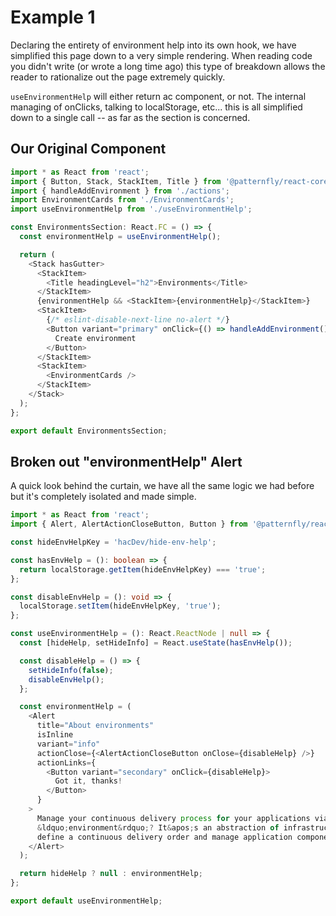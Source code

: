 # Example 1

Declaring the entirety of environment help into its own hook, we have simplified this page down to a very simple rendering. When reading code you didn't write (or wrote a long time ago) this type of breakdown allows the reader to rationalize out the page extremely quickly.

`useEnvironmentHelp` will either return ac component, or not. The internal managing of onClicks, talking to localStorage, etc... this is all simplified down to a single call -- as far as the section is concerned.

## Our Original Component

```typescript jsx
import * as React from 'react';
import { Button, Stack, StackItem, Title } from '@patternfly/react-core';
import { handleAddEnvironment } from './actions';
import EnvironmentCards from './EnvironmentCards';
import useEnvironmentHelp from './useEnvironmentHelp';

const EnvironmentsSection: React.FC = () => {
  const environmentHelp = useEnvironmentHelp();

  return (
    <Stack hasGutter>
      <StackItem>
        <Title headingLevel="h2">Environments</Title>
      </StackItem>
      {environmentHelp && <StackItem>{environmentHelp}</StackItem>}
      <StackItem>
        {/* eslint-disable-next-line no-alert */}
        <Button variant="primary" onClick={() => handleAddEnvironment()}>
          Create environment
        </Button>
      </StackItem>
      <StackItem>
        <EnvironmentCards />
      </StackItem>
    </Stack>
  );
};

export default EnvironmentsSection;
```

## Broken out "environmentHelp" Alert

A quick look behind the curtain, we have all the same logic we had before but it's completely isolated and made simple.

```typescript jsx
import * as React from 'react';
import { Alert, AlertActionCloseButton, Button } from '@patternfly/react-core';

const hideEnvHelpKey = 'hacDev/hide-env-help';

const hasEnvHelp = (): boolean => {
  return localStorage.getItem(hideEnvHelpKey) === 'true';
};

const disableEnvHelp = (): void => {
  localStorage.setItem(hideEnvHelpKey, 'true');
};

const useEnvironmentHelp = (): React.ReactNode | null => {
  const [hideHelp, setHideInfo] = React.useState(hasEnvHelp());

  const disableHelp = () => {
    setHideInfo(false);
    disableEnvHelp();
  };

  const environmentHelp = (
    <Alert
      title="About environments"
      isInline
      variant="info"
      actionClose={<AlertActionCloseButton onClose={disableHelp} />}
      actionLinks={
        <Button variant="secondary" onClick={disableHelp}>
          Got it, thanks!
        </Button>
      }
    >
      Manage your continuous delivery process for your applications via environments. What&apos;s an
      &ldquo;environment&rdquo;? It&apos;s an abstraction of infrastructure. With environments,
      define a continuous delivery order and manage application components between them.
    </Alert>
  );

  return hideHelp ? null : environmentHelp;
};

export default useEnvironmentHelp;
```
